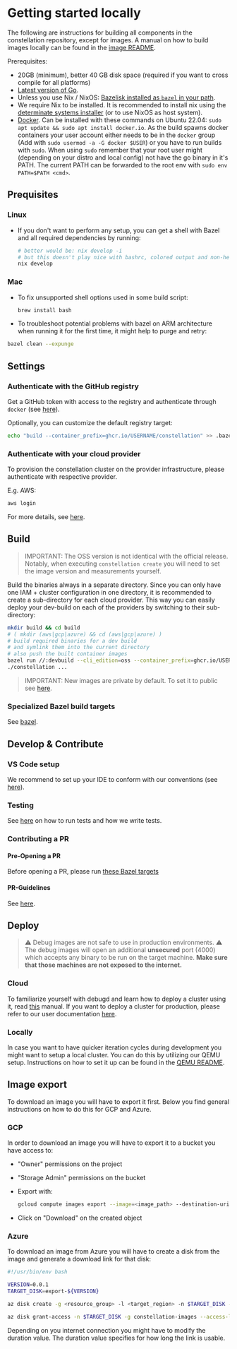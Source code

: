 # Getting started locally

The following are instructions for building all components in the constellation repository, except for images. A manual on how to build images locally can be found in the [image README](/image/README.md).

Prerequisites:

* 20GB (minimum), better 40 GB disk space (required if you want to cross compile for all platforms)
* [Latest version of Go](https://go.dev/doc/install).
* Unless you use Nix / NixOS: [Bazelisk installed as `bazel` in your path](https://github.com/bazelbuild/bazelisk/releases).
* We require Nix to be installed. It is recommended to install nix using the [determinate systems installer](https://github.com/DeterminateSystems/nix-installer) (or to use NixOS as host system).
* [Docker](https://docs.docker.com/engine/install/). Can be installed with these commands on Ubuntu 22.04: `sudo apt update && sudo apt install docker.io`. As the build spawns docker containers your user account either needs to be in the `docker` group (Add with `sudo usermod -a -G docker $USER`) or you have to run builds with `sudo`. When using `sudo` remember that your root user might (depending on your distro and local config) not have the go binary in it's PATH. The current PATH can be forwarded to the root env with `sudo env PATH=$PATH <cmd>`.

## Prequisites

### Linux

* If you don't want to perform any setup, you can get a shell with Bazel and all required dependencies by running:

  ```sh
  # better would be: nix develop -i
  # but this doesn't play nice with bashrc, colored output and non-hermetic tools
  nix develop
  ```

### Mac

* To fix unsupported shell options used in some build script:

  ```sh
  brew install bash
  ```

* To troubleshoot potential problems with bazel on ARM architecture when running it for the first time, it might help to purge and retry:

```sh
bazel clean --expunge
```

## Settings

### Authenticate with the GitHub registry

Get a GitHub token with access to the registry and authenticate through `docker` (see [here](https://docs.github.com/en/packages/working-with-a-github-packages-registry/working-with-the-container-registry)).

Optionally, you can customize the default registry target:

```sh
echo "build --container_prefix=ghcr.io/USERNAME/constellation" >> .bazeloverwriterc
```

### Authenticate with your cloud provider

To provision the constellation cluster on the provider infrastructure, please authenticate with respective provider.

E.g. AWS:

```sh
aws login
```

For more details, see [here](https://docs.edgeless.systems/constellation/getting-started/install#set-up-cloud-credentials).

## Build

>IMPORTANT: The OSS version is not identical with the official release. Notably, when executing `constellation create` you will need to set the image version and measurements yourself.

Build the binaries always in a separate directory. Since you can only have one IAM + cluster configuration in one directory, it is recommended to create a sub-directory for each cloud provider. This way you can easily deploy your dev-build on each of the providers by switching to their sub-directory:

```sh
mkdir build && cd build
# ( mkdir (aws|gcp|azure) && cd (aws|gcp|azure) )
# build required binaries for a dev build
# and symlink them into the current directory
# also push the built container images
bazel run //:devbuild --cli_edition=oss --container_prefix=ghcr.io/USERNAME/constellation
./constellation ...
```

>IMPORTANT: New images are private by default. To set it to public see [here](https://docs.github.com/en/packages/learn-github-packages/configuring-a-packages-access-control-and-visibility).

### Specialized Bazel build targets

See [bazel](./bazel.md#build).

## Develop & Contribute

### VS Code setup

We recommend to set up your IDE to conform with our conventions (see [here](./dev-setup.md)).

### Testing

See [here](./testing.md) on how to run tests and how we write tests.

### Contributing a PR

#### Pre-Opening a PR

Before opening a PR, please run [these Bazel targets](./bazel.md#pre-pr-checks)

#### PR-Guidelines

See [here](./pull-request.md).

## Deploy

> :warning: Debug images are not safe to use in production environments. :warning:
The debug images will open an additional **unsecured** port (4000) which accepts any binary to be run on the target machine. **Make sure that those machines are not exposed to the internet.**

### Cloud

To familiarize yourself with debugd and learn how to deploy a cluster using it, read [this](/debugd/README.md) manual.
If you want to deploy a cluster for production, please refer to our user documentation [here](https://docs.edgeless.systems/constellation/getting-started/first-steps#create-a-cluster).

### Locally

In case you want to have quicker iteration cycles during development you might want to setup a local cluster.
You can do this by utilizing our QEMU setup.
Instructions on how to set it up can be found in the [QEMU README](qemu.md).

## Image export

To download an image you will have to export it first.
Below you find general instructions on how to do this for GCP and Azure.

### GCP

In order to download an image you will have to export it to a bucket you have access to:

* "Owner" permissions on the project
* "Storage Admin" permissions on the bucket
* Export with:

  ```bash
  gcloud compute images export --image=<image_path> --destination-uri=<bucket_uri> --export-format=qcow2 --project=<image_project>
  ```

* Click on "Download" on the created object

### Azure

To download an image from Azure you will have to create a disk from the image and generate a download link for that disk:

```bash
#!/usr/bin/env bash

VERSION=0.0.1
TARGET_DISK=export-${VERSION}

az disk create -g <resource_group> -l <target_region> -n $TARGET_DISK --hyper-v-generation V2 --os-type Linux --sku standard_lrs --security-type TrustedLaunch --gallery-image-reference <image_path>

az disk grant-access -n $TARGET_DISK -g constellation-images --access-level Read --duration-in-seconds 3600 | jq -r .accessSas
```

Depending on you internet connection you might have to modify the duration value.
The duration value specifies for how long the link is usable.
